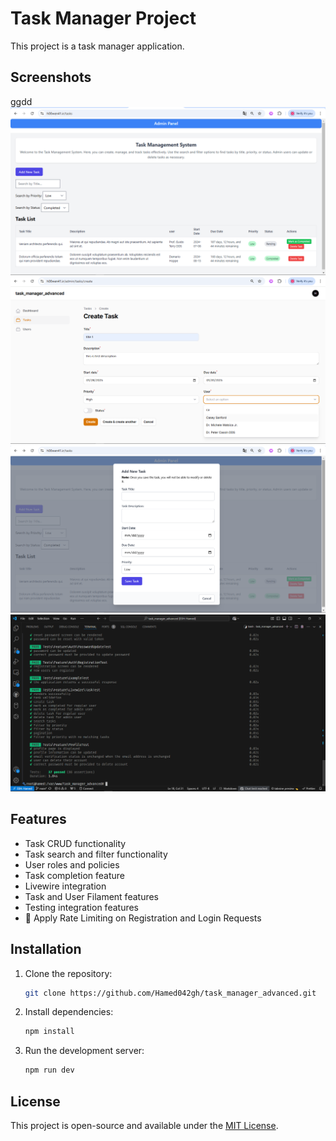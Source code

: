 # Task Manager Project

This project is a task manager application.

## Screenshots
ggdd
![Task Image](https://github.com/Hamed042gh/task_manager_advanced/blob/main/public/images/2.png?raw=true)
![Task Image](https://github.com/Hamed042gh/task_manager_advanced/blob/main/public/images/1.png?raw=true)
![Task Image](https://github.com/Hamed042gh/task_manager_advanced/blob/main/public/images/3.png?raw=true)
![Task Image](https://github.com/Hamed042gh/task_manager_advanced/blob/main/public/images/4.png?raw=true)

## Features
- Task CRUD functionality
- Task search and filter functionality
- User roles and policies
- Task completion feature
- Livewire integration
- Task and User Filament features
- Testing integration features
- 🚫 Apply Rate Limiting on Registration and Login Requests

## Installation

1. Clone the repository:
    ```bash
    git clone https://github.com/Hamed042gh/task_manager_advanced.git
    ```

2. Install dependencies:
    ```bash
    npm install
    ```

3. Run the development server:
    ```bash
    npm run dev
    ```

## License

This project is open-source and available under the [MIT License](LICENSE).
